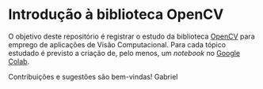 # Introdução à biblioteca OpenCV

O objetivo deste repositório é registrar o estudo da biblioteca [OpenCV](https://opencv.org/) para emprego de aplicações de Visão Computacional. Para cada tópico estudado é previsto a criação de, pelo menos, um *notebook* no [Google Colab](https://colab.research.google.com).

Contribuições e sugestões são bem-vindas!
Gabriel
